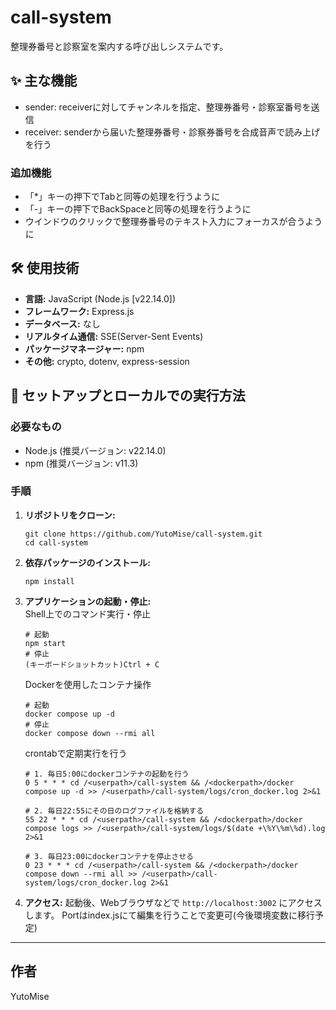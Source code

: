# call-system

整理券番号と診察室を案内する呼び出しシステムです。

## ✨ 主な機能

* sender: receiverに対してチャンネルを指定、整理券番号・診察室番号を送信
* receiver: senderから届いた整理券番号・診察券番号を合成音声で読み上げを行う

### 追加機能  

* 「*」キーの押下でTabと同等の処理を行うように
* 「-」キーの押下でBackSpaceと同等の処理を行うように
* ウインドウのクリックで整理券番号のテキスト入力にフォーカスが合うように


## 🛠️ 使用技術

* **言語:** JavaScript (Node.js [v22.14.0])
* **フレームワーク:** Express.js
* **データベース:** なし
* **リアルタイム通信:** SSE(Server-Sent Events)
* **パッケージマネージャー:** npm
* **その他:** crypto, dotenv, express-session

## 🚀 セットアップとローカルでの実行方法

### 必要なもの

* Node.js (推奨バージョン: v22.14.0)
* npm (推奨バージョン: v11.3)

### 手順

1.  **リポジトリをクローン:**
    ```shell
    git clone https://github.com/YutoMise/call-system.git
    cd call-system
    ```

2.  **依存パッケージのインストール:**
    ```shell
    npm install
    ```
3.  **アプリケーションの起動・停止:**  
    Shell上でのコマンド実行・停止

    ```shell
    # 起動
    npm start
    # 停止
    (キーボードショットカット)Ctrl + C
    ```  
    Dockerを使用したコンテナ操作
    ```shell
    # 起動
    docker compose up -d
    # 停止
    docker compose down --rmi all
    ```  
    crontabで定期実行を行う  
    ```shell
    # 1. 毎日5:00にdockerコンテナの起動を行う
    0 5 * * * cd /<userpath>/call-system && /<dockerpath>/docker compose up -d >> /<userpath>/call-system/logs/cron_docker.log 2>&1

    # 2. 毎日22:55にその日のログファイルを格納する
    55 22 * * * cd /<userpath>/call-system && /<dockerpath>/docker compose logs >> /<userpath>/call-system/logs/$(date +\%Y\%m\%d).log 2>&1

    # 3. 毎日23:00にdockerコンテナを停止させる
    0 23 * * * cd /<userpath>/call-system && /<dockerpath>/docker compose down --rmi all >> /<userpath>/call-system/logs/cron_docker.log 2>&1
    ```

4.  **アクセス:**
    起動後、Webブラウザなどで `http://localhost:3002` にアクセスします。
    Portはindex.jsにて編集を行うことで変更可(今後環境変数に移行予定)

---

## 作者
YutoMise